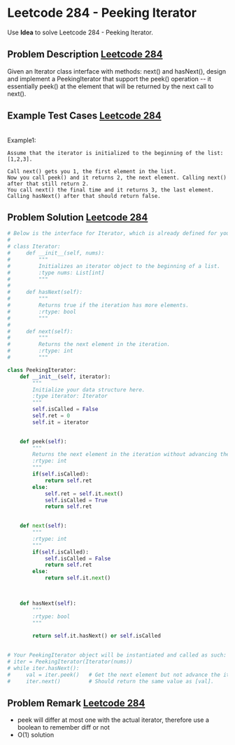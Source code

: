 # Leetcode 284 - Peeking Iterator


Use **Idea** to solve Leetcode 284 - Peeking Iterator. 
<!--more-->


## Problem Description [Leetcode 284](https://leetcode.com/problems/peeking-iterator/)
<p>
Given an Iterator class interface with methods: next() and hasNext(), design and implement a PeekingIterator that support the peek() operation -- it essentially peek() at the element that will be returned by the next call to next().
</p>


## Example Test Cases [Leetcode 284](https://leetcode.com/problems/peeking-iterator/)


<br>
Example1:
<br>


```
Assume that the iterator is initialized to the beginning of the list: [1,2,3].

Call next() gets you 1, the first element in the list.
Now you call peek() and it returns 2, the next element. Calling next() after that still return 2. 
You call next() the final time and it returns 3, the last element. 
Calling hasNext() after that should return false.
```


## Problem Solution [Leetcode 284](https://leetcode.com/problems/peeking-iterator/)

```python
# Below is the interface for Iterator, which is already defined for you.
#
# class Iterator:
#     def __init__(self, nums):
#         """
#         Initializes an iterator object to the beginning of a list.
#         :type nums: List[int]
#         """
#
#     def hasNext(self):
#         """
#         Returns true if the iteration has more elements.
#         :rtype: bool
#         """
#
#     def next(self):
#         """
#         Returns the next element in the iteration.
#         :rtype: int
#         """

class PeekingIterator:
    def __init__(self, iterator):
        """
        Initialize your data structure here.
        :type iterator: Iterator
        """
        self.isCalled = False
        self.ret = 0
        self.it = iterator
        

    def peek(self):
        """
        Returns the next element in the iteration without advancing the iterator.
        :rtype: int
        """
        if(self.isCalled):
            return self.ret
        else:
            self.ret = self.it.next()
            self.isCalled = True
            return self.ret
            

    def next(self):
        """
        :rtype: int
        """
        if(self.isCalled):
            self.isCalled = False
            return self.ret
        else:
            return self.it.next()

        

    def hasNext(self):
        """
        :rtype: bool
        """
        
        return self.it.hasNext() or self.isCalled
        

# Your PeekingIterator object will be instantiated and called as such:
# iter = PeekingIterator(Iterator(nums))
# while iter.hasNext():
#     val = iter.peek()   # Get the next element but not advance the iterator.
#     iter.next()         # Should return the same value as [val].
```


## Problem Remark [Leetcode 284](https://leetcode.com/problems/peeking-iterator/)
- peek will differ at most one with the actual iterator, therefore use a boolean to remember diff or not
- O(1) solution
